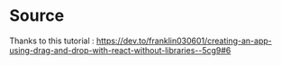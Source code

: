 # Source
Thanks to this tutorial : https://dev.to/franklin030601/creating-an-app-using-drag-and-drop-with-react-without-libraries--5cg9#6